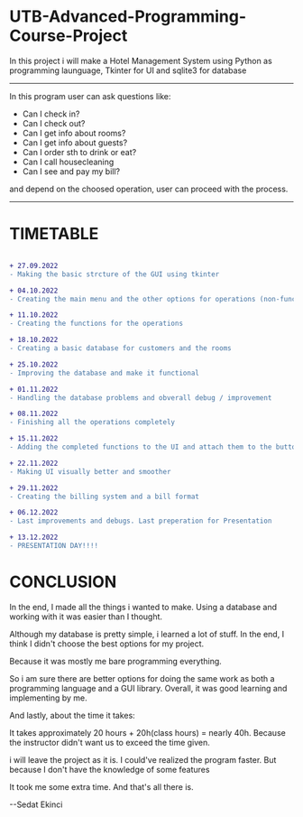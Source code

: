 # UTB-Advanced-Programming-Course-Project
In this project i will make a Hotel Management System using Python as programming launguage, 
Tkinter for UI and 
sqlite3 for database 

------------------------------------------------------------------------

In this program user can ask questions like:

* Can I check in?
* Can I check out?
* Can I get info about rooms?
* Can I get info about guests?
* Can I order sth to drink or eat?
* Can I call housecleaning
* Can I see and pay my bill?

 and depend on the choosed operation, user can proceed with the process.

------------------------------------------------------------------------
# TIMETABLE
```diff

+ 27.09.2022
- Making the basic strcture of the GUI using tkinter

+ 04.10.2022
- Creating the main menu and the other options for operations (non-functional)

+ 11.10.2022
- Creating the functions for the operations

+ 18.10.2022
- Creating a basic database for customers and the rooms

+ 25.10.2022
- Improving the database and make it functional

+ 01.11.2022
- Handling the database problems and obverall debug / improvement

+ 08.11.2022
- Finishing all the operations completely

+ 15.11.2022
- Adding the completed functions to the UI and attach them to the buttons and also attach them to each other 

+ 22.11.2022
- Making UI visually better and smoother

+ 29.11.2022
- Creating the billing system and a bill format

+ 06.12.2022
- Last improvements and debugs. Last preperation for Presentation

+ 13.12.2022
- PRESENTATION DAY!!!!
```

# CONCLUSION

In the end, I made all the things i wanted to make. Using a database and working with it was easier than I thought.

Although my database is pretty simple, i learned a lot of stuff. In the end, I think I didn't choose the best options for my project.

Because it was mostly me bare programming everything. 

So i am sure there are better options for doing the same work as both a programming language and a GUI library. Overall, it was good learning and implementing by me.

And lastly, about the time it takes:

It takes approximately 20 hours + 20h(class hours) = nearly 40h. Because the instructor didn't want us to  exceed the time given.

i will leave the project as it is. I could've realized the program faster. But because I don't have the knowledge of some features

It took me some extra time. And that's all there is. 

--Sedat Ekinci

